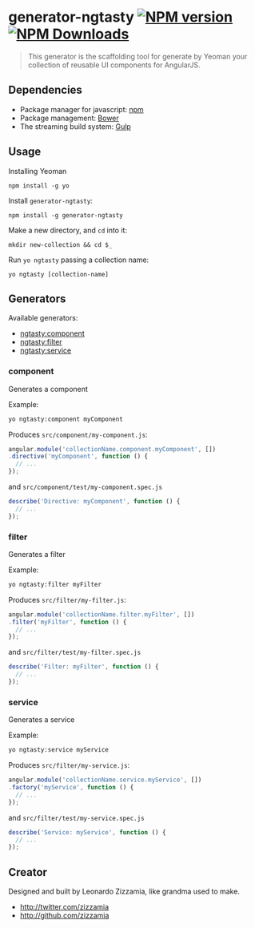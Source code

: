 # generator-ngtasty [![NPM version](https://badge.fury.io/js/generator-ngtasty.svg)](https://www.npmjs.org/package/generator-ngtasty) [![NPM Downloads](http://img.shields.io/npm/dm/generator-ngtasty.svg)](https://www.npmjs.org/package/generator-ngtasty)
> This generator is the scaffolding tool for generate by Yeoman your collection 
of reusable UI components for AngularJS.

## Dependencies
- Package manager for javascript: [npm](https://www.npmjs.com/)
- Package management: [Bower](http://bower.io/) 
- The streaming build system: [Gulp](http://gulpjs.com/) 

## Usage
Installing Yeoman
```
npm install -g yo
```

Install `generator-ngtasty`:
```
npm install -g generator-ngtasty
```

Make a new directory, and `cd` into it:
```
mkdir new-collection && cd $_
```

Run `yo ngtasty` passing a collection name:
```
yo ngtasty [collection-name]
```

## Generators

Available generators:

* [ngtasty:component](#component)
* [ngtasty:filter](#filter)
* [ngtasty:service](#service)


### component
Generates a component

Example:
```bash
yo ngtasty:component myComponent
```

Produces `src/component/my-component.js`:
```javascript
angular.module('collectionName.component.myComponent', [])
.directive('myComponent', function () {
  // ...
});
```
and `src/component/test/my-component.spec.js`
```javascript
describe('Directive: myComponent', function () {
  // ...
});
```


### filter
Generates a filter

Example:
```bash
yo ngtasty:filter myFilter
```

Produces `src/filter/my-filter.js`:
```javascript
angular.module('collectionName.filter.myFilter', [])
.filter('myFilter', function () {
  // ...
});
```
and `src/filter/test/my-filter.spec.js`
```javascript
describe('Filter: myFilter', function () {
  // ...
});
```


### service
Generates a service

Example:
```bash
yo ngtasty:service myService
```

Produces `src/filter/my-service.js`:
```javascript
angular.module('collectionName.service.myService', [])
.factory('myService', function () {
  // ...
});
```
and `src/filter/test/my-service.spec.js`
```javascript
describe('Service: myService', function () {
  // ...
});
```


## Creator

Designed and built by Leonardo Zizzamia, like grandma used to make.

- <http://twitter.com/zizzamia>
- <http://github.com/zizzamia>
